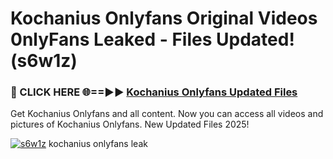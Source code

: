 # Kochanius Onlyfans Original Videos 0nlyFans Leaked - Files Updated! (s6w1z)

<h3>🔴 CLICK HERE 🌐==►► <a href="https://tinyurl.com/x26r9saj" rel="nofollow">Kochanius Onlyfans Updated Files</a></h3>

Get Kochanius Onlyfans and all content. Now you can access all videos and pictures of Kochanius Onlyfans. New Updated Files 2025!

[![s6w1z](https://i.imgur.com/LkgZPqh.gif)](https://tinyurl.com/x26r9saj)
kochanius onlyfans leak